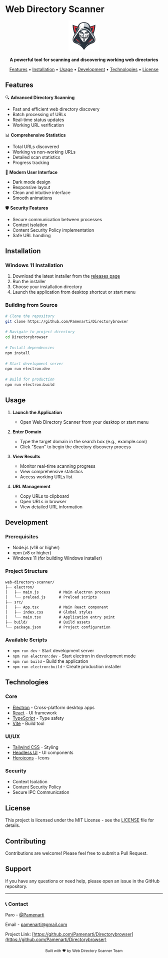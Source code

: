 # Web Directory Scanner

<div align="center">
  <img src="build/icon.png" alt="Web Directory Scanner Logo" width="100"/>
  <br/>
  <p>
    <strong>A powerful tool for scanning and discovering working web directories</strong>
  </p>
  <p>
    <a href="#features">Features</a> •
    <a href="#installation">Installation</a> •
    <a href="#usage">Usage</a> •
    <a href="#development">Development</a> •
    <a href="#technologies">Technologies</a> •
    <a href="#license">License</a>
  </p>
</div>

## Features

🔍 **Advanced Directory Scanning**
- Fast and efficient web directory discovery
- Batch processing of URLs
- Real-time status updates
- Working URL verification

📊 **Comprehensive Statistics**
- Total URLs discovered
- Working vs non-working URLs
- Detailed scan statistics
- Progress tracking

🎨 **Modern User Interface**
- Dark mode design
- Responsive layout
- Clean and intuitive interface
- Smooth animations

🛡️ **Security Features**
- Secure communication between processes
- Context isolation
- Content Security Policy implementation
- Safe URL handling

## Installation

### Windows 11 Installation
1. Download the latest installer from the [releases page](https://github.com/Pamenarti/Directorybrowser/releases/tag/v1.0.0)
2. Run the installer
3. Choose your installation directory
4. Launch the application from desktop shortcut or start menu

### Building from Source
```bash
# Clone the repository
git clone https://github.com/Pamenarti/Directorybrowser

# Navigate to project directory
cd Directorybrowser

# Install dependencies
npm install

# Start development server
npm run electron:dev

# Build for production
npm run electron:build
```

## Usage

1. **Launch the Application**
   - Open Web Directory Scanner from your desktop or start menu

2. **Enter Domain**
   - Type the target domain in the search box (e.g., example.com)
   - Click "Scan" to begin the directory discovery process

3. **View Results**
   - Monitor real-time scanning progress
   - View comprehensive statistics
   - Access working URLs list

4. **URL Management**
   - Copy URLs to clipboard
   - Open URLs in browser
   - View detailed URL information

## Development

### Prerequisites
- Node.js (v18 or higher)
- npm (v8 or higher)
- Windows 11 (for building Windows installer)

### Project Structure
```
web-directory-scanner/
├── electron/
│   ├── main.js         # Main electron process
│   └── preload.js      # Preload scripts
├── src/
│   ├── App.tsx         # Main React component
│   ├── index.css       # Global styles
│   └── main.tsx        # Application entry point
├── build/              # Build assets
└── package.json        # Project configuration
```

### Available Scripts
- `npm run dev` - Start development server
- `npm run electron:dev` - Start electron in development mode
- `npm run build` - Build the application
- `npm run electron:build` - Create production installer

## Technologies

### Core
- [Electron](https://www.electronjs.org/) - Cross-platform desktop apps
- [React](https://reactjs.org/) - UI framework
- [TypeScript](https://www.typescriptlang.org/) - Type safety
- [Vite](https://vitejs.dev/) - Build tool

### UI/UX
- [Tailwind CSS](https://tailwindcss.com/) - Styling
- [Headless UI](https://headlessui.dev/) - UI components
- [Heroicons](https://heroicons.com/) - Icons

### Security
- Context Isolation
- Content Security Policy
- Secure IPC Communication

## License

This project is licensed under the MIT License - see the [LICENSE](LICENSE) file for details.

## Contributing

Contributions are welcome! Please feel free to submit a Pull Request.

## Support

If you have any questions or need help, please open an issue in the GitHub repository.

---

### 📞 Contact

Paro - [@Pamenarti](https://twitter.com/pamenarti)

Email - [pamenarti@gmail.com](pamenarti@gmail.com)

Project Link: [https://github.com/Pamenarti/Directorybrowser](https://github.com/Pamenarti/Directorybrowser)



<div align="center">
  <sub>Built with ❤️ by Web Directory Scanner Team</sub>
</div> 
